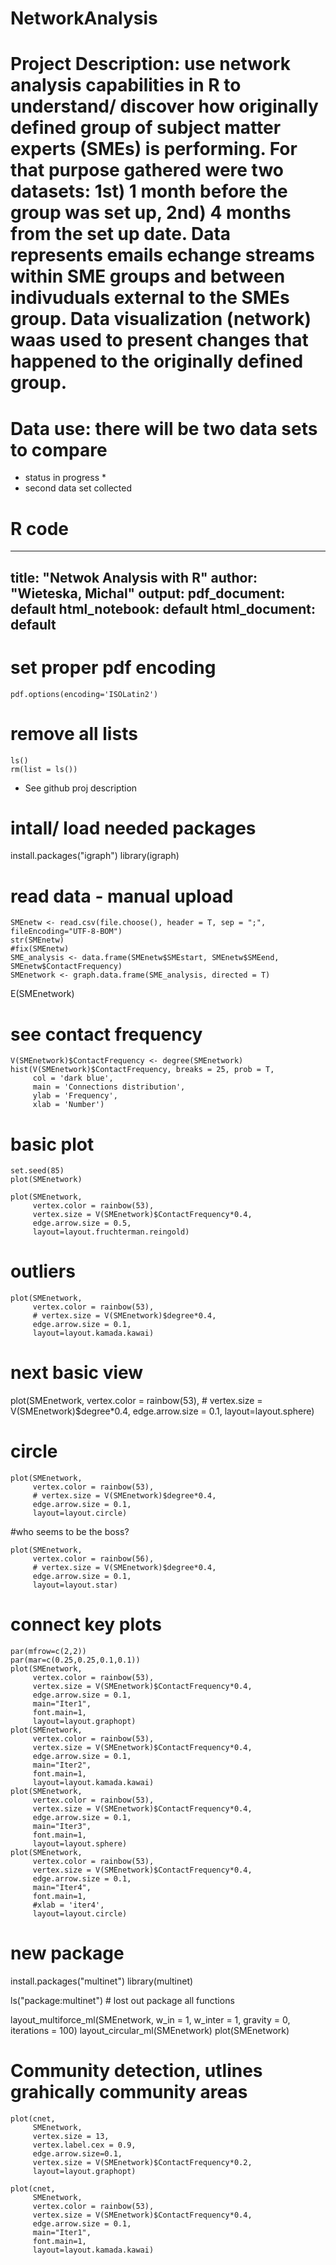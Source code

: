 # NetworkAnalysis
# Project Description: use network analysis capabilities in R to understand/ discover how originally defined group of subject matter experts (SMEs) is performing. For that purpose gathered were two datasets: 1st) 1 month before the group was set up, 2nd) 4 months from the set up date. Data represents emails echange streams within SME groups and between indivuduals external to the SMEs group. Data visualization (network) waas used to present changes that happened to the originally defined group. 

# Data use: there will be two data sets to compare

* status in progress *
* second data set collected

# R code # 
---
title: "Netwok Analysis with R"
author: "Wieteska, Michal"
output:
  pdf_document: default
  html_notebook: default
  html_document: default
---
# set proper pdf encoding
```{r, echo=FALSE}
pdf.options(encoding='ISOLatin2')
```

# remove all lists
```{r}
ls()
rm(list = ls())
```

* See github proj description


# intall/ load needed packages
install.packages("igraph")
library(igraph)

# read data - manual upload
```{r}
SMEnetw <- read.csv(file.choose(), header = T, sep = ";", fileEncoding="UTF-8-BOM")
str(SMEnetw)
#fix(SMEnetw)
SME_analysis <- data.frame(SMEnetw$SMEstart, SMEnetw$SMEend, SMEnetw$ContactFrequency)
SMEnetwork <- graph.data.frame(SME_analysis, directed = T)
```



E(SMEnetwork)

# see contact frequency
```{r}
V(SMEnetwork)$ContactFrequency <- degree(SMEnetwork)
hist(V(SMEnetwork)$ContactFrequency, breaks = 25, prob = T,
     col = 'dark blue',
     main = 'Connections distribution',
     ylab = 'Frequency',
     xlab = 'Number')
```

# basic plot
```{r}
set.seed(85)
plot(SMEnetwork)
```
```{r}
plot(SMEnetwork,
     vertex.color = rainbow(53),
     vertex.size = V(SMEnetwork)$ContactFrequency*0.4,
     edge.arrow.size = 0.5,
     layout=layout.fruchterman.reingold)
```




# outliers
```{r}
plot(SMEnetwork,
     vertex.color = rainbow(53),
     # vertex.size = V(SMEnetwork)$degree*0.4,
     edge.arrow.size = 0.1,
     layout=layout.kamada.kawai)
```


# next basic view
plot(SMEnetwork,
     vertex.color = rainbow(53),
     # vertex.size = V(SMEnetwork)$degree*0.4,
     edge.arrow.size = 0.1,
     layout=layout.sphere)

# circle
```{r}
plot(SMEnetwork,
     vertex.color = rainbow(53),
     # vertex.size = V(SMEnetwork)$degree*0.4,
     edge.arrow.size = 0.1,
     layout=layout.circle)
```

#who seems to be the boss?
```{r}
plot(SMEnetwork,
     vertex.color = rainbow(56),
     # vertex.size = V(SMEnetwork)$degree*0.4,
     edge.arrow.size = 0.1,
     layout=layout.star)
```

# connect key plots

```{r}
par(mfrow=c(2,2))
par(mar=c(0.25,0.25,0.1,0.1))
plot(SMEnetwork,
     vertex.color = rainbow(53),
     vertex.size = V(SMEnetwork)$ContactFrequency*0.4,
     edge.arrow.size = 0.1,
     main="Iter1",
     font.main=1,
     layout=layout.graphopt)
plot(SMEnetwork,
     vertex.color = rainbow(53),
     vertex.size = V(SMEnetwork)$ContactFrequency*0.4,
     edge.arrow.size = 0.1,
     main="Iter2",
     font.main=1,
     layout=layout.kamada.kawai)
plot(SMEnetwork,
     vertex.color = rainbow(53),
     vertex.size = V(SMEnetwork)$ContactFrequency*0.4,
     edge.arrow.size = 0.1,
     main="Iter3",
     font.main=1,
     layout=layout.sphere)
plot(SMEnetwork,
     vertex.color = rainbow(53),
     vertex.size = V(SMEnetwork)$ContactFrequency*0.4,
     edge.arrow.size = 0.1,
     main="Iter4",
     font.main=1,
     #xlab = 'iter4',
     layout=layout.circle)
```





# new package
install.packages("multinet")
library(multinet)

ls("package:multinet") # lost out package all functions

layout_multiforce_ml(SMEnetwork, w_in = 1, w_inter = 1, gravity = 0, iterations = 100)
layout_circular_ml(SMEnetwork)
plot(SMEnetwork)

# Community detection, utlines grahically  community areas

```{r}
plot(cnet,
     SMEnetwork,
     vertex.size = 13,
     vertex.label.cex = 0.9,
     edge.arrow.size=0.1,
     vertex.size = V(SMEnetwork)$ContactFrequency*0.2,
     layout=layout.graphopt)
```    


``` {r}
plot(cnet,
     SMEnetwork,
     vertex.color = rainbow(53),
     vertex.size = V(SMEnetwork)$ContactFrequency*0.4,
     edge.arrow.size = 0.1,
     main="Iter1",
     font.main=1,
     layout=layout.kamada.kawai)
```

